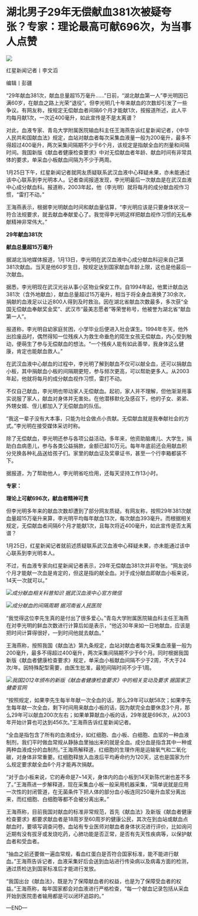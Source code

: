 # 湖北男子29年无偿献血381次被疑夸张？专家：理论最高可献696次，为当事人点赞

![](https://inews.gtimg.com/newsapp_bt/0/15627266017/1000)

红星新闻记者丨李文滔

编辑丨彭疆

“29年献血381次，献血总量超15万毫升……”日前，“湖北献血第一人”李光明因已满60岁，在献血之路上光荣“退役”。但李光明几十年来献血的次数却引发了一些争议。有网友称，按规定无偿献血者间隔6个月才能献1次，按报道所述，此人平均每月献1次，一次近400毫升，如此宣传是不是太离谱？

对此，血液专家、青岛大学附属医院输血科主任王海燕告诉红星新闻记者，《中华人民共和国献血法》规定，血站对献血者每次采集血液量一般为200毫升，最多不得超过400毫升，两次采集间隔期不少于6个月，该规定是指献全血的剂量和间隔时间。我国新版《献血者健康检查要求》中对无偿献血者年龄、献血时间有非常具体的要求，单采血小板献血间隔为不少于两周。

1月25日下午，红星新闻记者就网友质疑联系武汉血液中心释疑未果，亦未能通过该中心联系到李光明本人。记者查阅报道发现，李光明最后一次献血是在武汉血液中心成分献血科。报道称，2003年起，他（李光明）就将每月的成分献血视作习惯，“雷打不动。”

王海燕表示，根据李光明献血时间和献血量估算，“李光明应该是只要身体状况一符合法规要求，就去献血奉献爱心了。我觉得李光明这样把献血视作习惯的无私奉献精神非常伟大。”

**29年献血381次**

**献血总量超15万毫升**

据湖北当地媒体报道，1月13日，李光明在武汉血液中心成分献血科迎来自己第381次献血。当天是他60岁生日，按规定达到国家献血年龄上限，这也是他最后一次献血。

据悉，李光明现在武汉光谷从事小区物业保安工作。自1994年起，他累计献血达381次（含外地献血），献血总量超过15万毫升，相当于将全身血液换了30余次，捐献的血液足以让近800人得到及时救治。因在湖北省献血次数最多，多次获“全国无偿献血奉献奖金奖”、武汉市“最美志愿者”等荣誉称号，他被誉为湖北省“献血第一人”。

报道称，李光明自幼家庭贫困，小学毕业后便进入社会谋生。1994年冬天，他外出捡废品时，偶然得知一位残疾人为救生命垂危的陌生女孩无偿献血，内心受到触动，便萌生了参与无偿献血的想法。“一个残疾人能有如此善举，我身体这么健康，肯定也能献血救人。”

在武汉血液中心献血的过程中，李光明了解到献血不仅可以献全血，还可以捐献血小板，其中捐献血小板的间隔期更短，参与频次更高，可以帮助更多人。从2003年起，他就将每月的成分献血视作习惯，雷打不动。

不仅自己献血，李光明也带动家人无偿献血。起初，家人并不理解，但他渐渐用事实说服了家人，献血对身体并无害处。在他潜移默化及感召下，他的子女、弟弟、外甥女婿、侄儿都加入了无偿献血的队伍。

“我这一辈子没有大本事，只能为社会做点小贡献。无偿献血就是我奉献社会的方式。”李光明在接受媒体采访时称。

除了无偿献血，李光明还参与各项公益活动。多年来，他资助脑瘫儿、大学生，捐助白血病患儿，参与各类公益捐款，金额已超10万元。每年年底前还会用献血积分兑换各种礼品送给孩子们。家里的献血证及奖章证书，甚至一个行李箱都装不下。

据报道，为了帮助他人，李光明省吃俭用，还每天坚持工作13小时。

**专家：**

**理论上可献696次，献血者精神可贵**

但李光明多年来的献血次数却遭到了部分网友质疑。有网友称，按照29年381次献血量超15万毫升来算，李光明平均每年献血13次，每次献血393毫升。而根据相关规定，无偿献血者间隔6个月才能献1次，且每次将近400毫升，如此宣传是否太离谱？

1月25日，红星新闻记者就前述质疑联系武汉血液中心释疑未果，亦未能通过该中心联系到李光明本人。

不过，有血液专家向红星新闻记者表示，29年无偿献血381次并非夸张。“网友说6个月才能献一次血是肯定的，但这是指的献全血。对于成分献血即献血小板来说，14天一次就可以。”

![](https://inews.gtimg.com/newsapp_bt/0/15627266019/1000)_成分献血相关科普知识
据武汉血液中心官方微信_

![](https://inews.gtimg.com/newsapp_bt/0/15627266021/1000)_成分献血的间隔周期 据河南省人民医院_

“我觉得这位李先生真的是付出了很多爱心。”青岛大学附属医院输血科主任王海燕在对李光明的鲜血次数进行计算后如是表示，“他近30年来如一日地献血，应该是把时间计算得很好，一到时间他就去献血。”

王海燕称，按照我国《献血法》第九条规定，血站对献血者每次采集血液量一般为200毫升，最多不得超过400毫升，两次采集间隔期不少于6个月。同时根据我国新版《献血者健康检查要求》规定，单采血小板献血间隔不少于2周，不大于24次/年。因特殊配型需要，由医生批准，最短间隔时间不少于1周。

![](https://inews.gtimg.com/newsapp_bt/0/15627266026/1000)_我国2012年颁布的新版《献血者健康检查要求》中的相关变动及要求
据国家卫健委官网_

“按照规定，如果李先生每半年献一次全血的话，那么29年可以献58次；如果李先生每年献一次全血，剩下时间用来献血小板的话，因为献完全血要休息3个月，那么29年可以献血200次左右；如果单算献血小板的话，29年就是696次，从2003年开始计算也可达到456次。”王海燕告诉红星新闻记者。

“全血是指包含了所有的血液成分，如红细胞、血小板、白细胞、血浆的一种血液制剂，我们平时做血常规从静脉血里抽出来的就是全血。成分血是指含其中一种或两种血液成分的血制剂。”王海燕解释道，红细胞的生理作用是运输氧气和二氧化碳，对身体非常重要。红细胞释放入血液后平均寿命约为120天，这也是国家为什么规定要求献全血6个月才能再次捐献。

“对于血小板来说，它的寿命是7~14天，身体内的血小板到14天新陈代谢也差不多了。”王海燕进一步解释道，现在采集血小板一般采用机器采集，“简单说就是应用一次性的封闭管道，在无菌条件下把人体的部分血小板连同250毫升血浆分离出来，而红细胞、白细胞等都不会被分离出来。”

王海燕称，目前我国对献血的标准非常规范，首先《献血法》及新版《献血者健康检查要求》都要求献血者是18周岁至60周岁的健康公民，其次在到血站或献血点献血时，要填写调查问卷。血站有专业医师对献血者身体状况进行评价，比如询问近期有没有拔牙或发烧吃药，心肺功能是否正常，是否有先天性疾病等，以保护献血者和受血者。

“抽血之前还要做一遍血常规，看血红蛋白是否符合国家标准，能不能进行献血。”王海燕告诉记者，血液采集好后会送到血站进行传染病以及病毒方面的检测，通过质检达到国家标准后才能进行发放。

“我国出台《献血法》，既是为了保障献血者的权益，也是为了保障受血者的权益。”王海燕称，每年国家都会对血液进行严格检查，“每一个献血记录包括从采血开始到医院患者输用都是可以闭环追踪的。”

—END—

